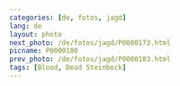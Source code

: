 ```yaml
---
categories: [de, fotos, jagd]
lang: de
layout: photo
next_photo: /de/fotos/jagd/P0000173.html
picname: P0000180
prev_photo: /de/fotos/jagd/P0000183.html
tags: [Blood, Dead Steinbock]
---
```

